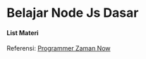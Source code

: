 # Belajar Node Js Dasar
#### List Materi

Referensi:  [Programmer Zaman Now](https://www.youtube.com/ProgrammerZamanNow)